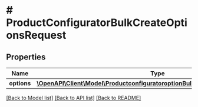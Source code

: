 # # ProductConfiguratorBulkCreateOptionsRequest


## Properties 


Name | Type | Description | Notes
------------ | ------------- | ------------- | -------------
**options**| [**\OpenAPI\Client\Model\ProductconfiguratoroptionBulkCreateRequestCreateEntity[]**](ProductconfiguratoroptionBulkCreateRequestCreateEntity.md) |   | [optional]


[[Back to Model list]](../../README.md#models) [[Back to API list]](../../README.md#endpoints) [[Back to README]](../../README.md)

